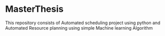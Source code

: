 # MasterThesis

This repository consists of Automated scheduling project using python and Automated Resource planning using simple Machine learning Algorithm
